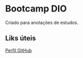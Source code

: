 # Bootcamp DIO
Criado para anotações de estudos.

## Liks úteis
[Perfil GitHub](https://github.com/SidneyTarla)

